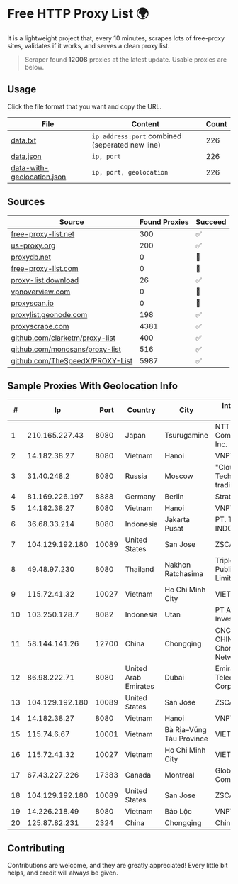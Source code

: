 
# Free HTTP Proxy List 🌍

It is a lightweight project that, every 10 minutes, scrapes lots of free-proxy sites, validates if it works, and serves a clean proxy list.


> Scraper found **12008** proxies at the latest update. Usable proxies are below.

## Usage

Click the file format that you want and copy the URL.


|File|Content|Count|
|----|-------|-----|
|[data.txt](https://raw.githubusercontent.com/themiralay/Proxy-List-World/master/data.txt)|`ip_address:port` combined (seperated new line)|226|
|[data.json](https://raw.githubusercontent.com/themiralay/Proxy-List-World/master/data.json)|`ip, port`|226|
|[data-with-geolocation.json](https://raw.githubusercontent.com/themiralay/Proxy-List-World/master/data-with-geolocation.json)|`ip, port, geolocation`|226|

## Sources

|Source|Found Proxies|Succeed|
|------|-------------|-------|
|[free-proxy-list.net](https://free-proxy-list.net)|300|✅|
|[us-proxy.org](https://www.us-proxy.org)|200|✅|
|[proxydb.net](http://proxydb.net)|0|🚫|
|[free-proxy-list.com](https://free-proxy-list.com/?page=&port=&type%5B%5D=http&type%5B%5D=https&up_time=0&search=Search)|0|🚫|
|[proxy-list.download](https://www.proxy-list.download/HTTP)|26|✅|
|[vpnoverview.com](https://vpnoverview.com/privacy/anonymous-browsing/free-proxy-servers)|0|🚫|
|[proxyscan.io](https://www.proxyscan.io)|0|🚫|
|[proxylist.geonode.com](https://proxylist.geonode.com/api/proxy-list?limit=300&page=1&sort_by=lastChecked&sort_type=desc&protocols=http,https)|198|✅|
|[proxyscrape.com](https://api.proxyscrape.com/v2/?request=displayproxies&protocol=http&timeout=10000&country=all&ssl=all&anonymity=all)|4381|✅|
|[github.com/clarketm/proxy-list](https://raw.githubusercontent.com/clarketm/proxy-list/master/proxy-list-raw.txt)|400|✅|
|[github.com/monosans/proxy-list](https://raw.githubusercontent.com/monosans/proxy-list/main/proxies/http.txt)|516|✅|
|[github.com/TheSpeedX/PROXY-List](https://raw.githubusercontent.com/TheSpeedX/PROXY-List/master/http.txt)|5987|✅|


## Sample Proxies With Geolocation Info

|#|Ip|Port|Country|City|Internet Service Provider|
|-|--|----|-------|----|-------------------------|
|1|210.165.227.43|8080|Japan|Tsurugamine|NTT PC Communications, Inc.|
|2|14.182.38.27|8080|Vietnam|Hanoi|VNPT|
|3|31.40.248.2|8080|Russia|Moscow|"Cloud Technologies" LLC trading as Cloud.ru|
|4|81.169.226.197|8888|Germany|Berlin|Strato AG|
|5|14.182.38.27|8080|Vietnam|Hanoi|VNPT|
|6|36.68.33.214|8080|Indonesia|Jakarta Pusat|PT. TELKOM INDONESIA|
|7|104.129.192.180|10089|United States|San Jose|ZSCALER, INC.|
|8|49.48.97.230|8080|Thailand|Nakhon Ratchasima|Triple T Broadband Public Company Limited|
|9|115.72.41.32|10027|Vietnam|Ho Chi Minh City|VIETELmetro|
|10|103.250.128.7|8082|Indonesia|Utan|PT Asri Global Investama|
|11|58.144.141.26|12700|China|Chongqing|CNC Group CHINA169 Chongqing Province Network|
|12|86.98.222.71|8080|United Arab Emirates|Dubai|Emirates Telecommunications Corporation|
|13|104.129.192.180|10089|United States|San Jose|ZSCALER, INC.|
|14|14.182.38.27|8080|Vietnam|Hanoi|VNPT|
|15|115.74.6.67|10001|Vietnam|Bà Rịa–Vũng Tàu Province|VIETELxdsl|
|16|115.72.41.32|10027|Vietnam|Ho Chi Minh City|VIETELmetro|
|17|67.43.227.226|17383|Canada|Montreal|GloboTech Communications|
|18|104.129.192.180|10089|United States|San Jose|ZSCALER, INC.|
|19|14.226.218.49|8080|Vietnam|Bảo Lộc|VNPT|
|20|125.87.82.231|2324|China|Chongqing|China Telecom|



## Contributing

Contributions are welcome, and they are greatly appreciated! Every
little bit helps, and credit will always be given.

